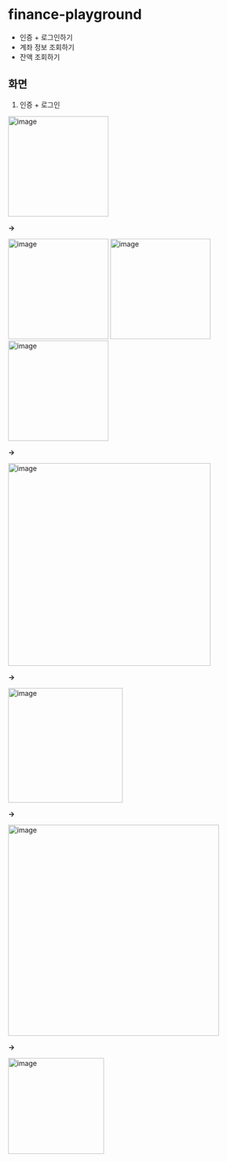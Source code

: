# finance-playground
- 인증 + 로그인하기
- 계좌 정보 조회하기
- 잔액 조회하기

## 화면
1. 인증 + 로그인
 <img width="204" alt="image" src="https://github.com/hum02/finance-playground/assets/96762301/727fbd62-3c12-4ed5-b612-276f1512833b">
 
**->**

<img width="204" alt="image" src="https://github.com/hum02/finance-playground/assets/96762301/90571325-1d41-41bd-8933-da34b1c48470">
<img width="204" alt="image" src="https://github.com/hum02/finance-playground/assets/96762301/c55ffc44-1e73-4a6b-b4c3-abc50ce2b84d">
<img width="204" alt="image" src="https://github.com/hum02/finance-playground/assets/96762301/bcacd6ce-5dd4-4e69-8048-2d0c0f94dcd5">

**->**

<img width="412" alt="image" src="https://github.com/hum02/finance-playground/assets/96762301/06095236-11f4-40c6-a21e-25084b2cdc9b">

**->**

<img width="233" alt="image" src="https://github.com/hum02/finance-playground/assets/96762301/a74ba2cd-5249-4f25-a644-41fe391de8c8">

**->**

<img width="429" alt="image" src="https://github.com/hum02/finance-playground/assets/96762301/5fe40e9b-db38-4107-bb73-632a3acdb8ae">

**->** 

<img width="195" alt="image" src="https://github.com/hum02/finance-playground/assets/96762301/087b3064-20cb-46e8-b052-ff620eacccc5">
